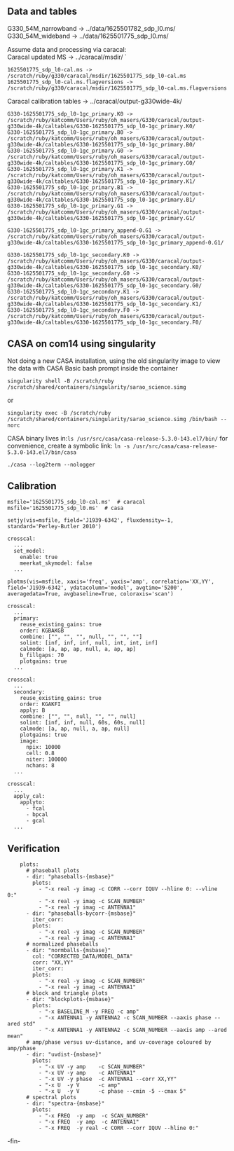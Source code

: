 ## Data and tables
G330_54M_narrowband -> ../data/1625501782_sdp_l0.ms/    
G330_54M_wideband -> ../data/1625501775_sdp_l0.ms/

Assume data and processing via caracal:    
Caracal updated MS -> ../caracal/msdir/    `
```
1625501775_sdp_l0-cal.ms -> /scratch/ruby/g330/caracal/msdir/1625501775_sdp_l0-cal.ms
1625501775_sdp_l0-cal.ms.flagversions -> /scratch/ruby/g330/caracal/msdir/1625501775_sdp_l0-cal.ms.flagversions
```
Caracal calibration tables -> ../caracal/output-g330wide-4k/
```
G330-1625501775_sdp_l0-1gc_primary.K0 -> /scratch/ruby/katcomm/Users/ruby/oh_masers/G330/caracal/output-g330wide-4k/caltables/G330-1625501775_sdp_l0-1gc_primary.K0/
G330-1625501775_sdp_l0-1gc_primary.B0 -> /scratch/ruby/katcomm/Users/ruby/oh_masers/G330/caracal/output-g330wide-4k/caltables/G330-1625501775_sdp_l0-1gc_primary.B0/
G330-1625501775_sdp_l0-1gc_primary.G0 -> /scratch/ruby/katcomm/Users/ruby/oh_masers/G330/caracal/output-g330wide-4k/caltables/G330-1625501775_sdp_l0-1gc_primary.G0/
G330-1625501775_sdp_l0-1gc_primary.K1 -> /scratch/ruby/katcomm/Users/ruby/oh_masers/G330/caracal/output-g330wide-4k/caltables/G330-1625501775_sdp_l0-1gc_primary.K1/
G330-1625501775_sdp_l0-1gc_primary.B1 -> /scratch/ruby/katcomm/Users/ruby/oh_masers/G330/caracal/output-g330wide-4k/caltables/G330-1625501775_sdp_l0-1gc_primary.B1/
G330-1625501775_sdp_l0-1gc_primary.G1 -> /scratch/ruby/katcomm/Users/ruby/oh_masers/G330/caracal/output-g330wide-4k/caltables/G330-1625501775_sdp_l0-1gc_primary.G1/

G330-1625501775_sdp_l0-1gc_primary_append-0.G1 -> /scratch/ruby/katcomm/Users/ruby/oh_masers/G330/caracal/output-g330wide-4k/caltables/G330-1625501775_sdp_l0-1gc_primary_append-0.G1/

G330-1625501775_sdp_l0-1gc_secondary.K0 -> /scratch/ruby/katcomm/Users/ruby/oh_masers/G330/caracal/output-g330wide-4k/caltables/G330-1625501775_sdp_l0-1gc_secondary.K0/
G330-1625501775_sdp_l0-1gc_secondary.G0 -> /scratch/ruby/katcomm/Users/ruby/oh_masers/G330/caracal/output-g330wide-4k/caltables/G330-1625501775_sdp_l0-1gc_secondary.G0/
G330-1625501775_sdp_l0-1gc_secondary.K1 -> /scratch/ruby/katcomm/Users/ruby/oh_masers/G330/caracal/output-g330wide-4k/caltables/G330-1625501775_sdp_l0-1gc_secondary.K1/
G330-1625501775_sdp_l0-1gc_secondary.F0 -> /scratch/ruby/katcomm/Users/ruby/oh_masers/G330/caracal/output-g330wide-4k/caltables/G330-1625501775_sdp_l0-1gc_secondary.F0/
```



## CASA on com14 using singularity
Not doing a new CASA installation, using the old singularity image to view the data with CASA
Basic bash prompt inside the container
```
singularity shell -B /scratch/ruby /scratch/shared/containers/singularity/sarao_science.simg
```
or
```
singularity exec -B /scratch/ruby /scratch/shared/containers/singularity/sarao_science.simg /bin/bash --norc
```

CASA binary lives in:`ls /usr/src/casa/casa-release-5.3.0-143.el7/bin/`
for convenience, create a symbolic link: `ln -s /usr/src/casa/casa-release-5.3.0-143.el7/bin/casa`
```
./casa --log2term --nologger
```


## Calibration
```
msfile='1625501775_sdp_l0-cal.ms'  # caracal
msfile='1625501775_sdp_l0.ms'  # casa
```

```
setjy(vis=msfile, field='J1939-6342', fluxdensity=-1, standard='Perley-Butler 2010')

crosscal:
  ...
  set_model:
    enable: true
    meerkat_skymodel: false
  ...

plotms(vis=msfile, xaxis='freq', yaxis='amp', correlation='XX,YY', field='J1939-6342', ydatacolumn='model', avgtime='5200', averagedata=True, avgbaseline=True, coloraxis='scan')
```


```
crosscal:
  ...
  primary:
    reuse_existing_gains: true
    order: KGBAKGB
    combine: ["", "", "", null, "", "", ""]
    solint: [inf, inf, inf, null, int, int, inf]
    calmode: [a, ap, ap, null, a, ap, ap]
    b_fillgaps: 70
    plotgains: true
  ...
```
```
crosscal:
  ...
  secondary:
    reuse_existing_gains: true
    order: KGAKFI
    apply: B
    combine: ["", "", null, "", "", null]
    solint: [inf, inf, null, 60s, 60s, null]
    calmode: [a, ap, null, a, ap, null]
    plotgains: true
    image:
      npix: 10000
      cell: 0.8
      niter: 100000
      nchans: 8
  ...
```
```
crosscal:
  ...
  apply_cal:
    applyto:
      - fcal
      - bpcal
      - gcal
  ...
```



## Verification



        plots:
          # phaseball plots
          - dir: "phaseballs-{msbase}"
            plots:
              - "-x real -y imag -c CORR --corr IQUV --hline 0: --vline 0:"
              - "-x real -y imag -c SCAN_NUMBER"
              - "-x real -y imag -c ANTENNA1"
          - dir: "phaseballs-bycorr-{msbase}"
            iter_corr:
            plots:
              - "-x real -y imag -c SCAN_NUMBER"
              - "-x real -y imag -c ANTENNA1"
          # normalized phaseballs
          - dir: "normballs-{msbase}"
            col: "CORRECTED_DATA/MODEL_DATA"
            corr: "XX,YY"
            iter_corr:
            plots:
              - "-x real -y imag -c SCAN_NUMBER"
              - "-x real -y imag -c ANTENNA1"
          # block and triangle plots
          - dir: "blockplots-{msbase}"
            plots:
              - "-x BASELINE_M -y FREQ -c amp"
              - "-x ANTENNA1 -y ANTENNA2 -c SCAN_NUMBER --aaxis phase --ared std"
              - "-x ANTENNA1 -y ANTENNA2 -c SCAN_NUMBER --aaxis amp --ared mean"
          # amp/phase versus uv-distance, and uv-coverage coloured by amp/phase
          - dir: "uvdist-{msbase}"
            plots:
              - "-x UV -y amp    -c SCAN_NUMBER"
              - "-x UV -y amp    -c ANTENNA1"
              - "-x UV -y phase  -c ANTENNA1 --corr XX,YY"
              - "-x U  -y V      -c amp"
              - "-x U  -y V      -c phase --cmin -5 --cmax 5"
          # spectral plots
          - dir: "spectra-{msbase}"
            plots:
              - "-x FREQ  -y amp  -c SCAN_NUMBER"
              - "-x FREQ  -y amp  -c ANTENNA1"
              - "-x FREQ  -y real -c CORR --corr IQUV --hline 0:"
-fin-
